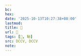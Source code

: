 ```yaml
---
bc:
hex:
date: '2025-10-13T10:27:38+08:00'
lastmod:
title: 􅈢
url: 􅈢
tags: [𩉫, 䩛]
src: DCCV, DCCV
note:
---
```

